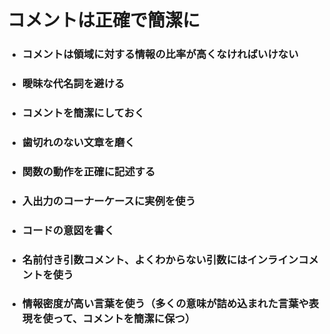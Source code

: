 # コメントは正確で簡潔に

- ### コメントは領域に対する情報の比率が高くなければいけない
- ### 曖昧な代名詞を避ける
- ### コメントを簡潔にしておく
- ### 歯切れのない文章を磨く
- ### 関数の動作を正確に記述する
- ### 入出力のコーナーケースに実例を使う
- ### コードの意図を書く
- ### 名前付き引数コメント、よくわからない引数にはインラインコメントを使う
- ### 情報密度が高い言葉を使う（多くの意味が詰め込まれた言葉や表現を使って、コメントを簡潔に保つ）







